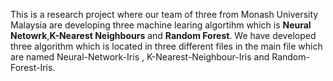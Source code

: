This is a research project where our team of three from Monash University Malaysia are developing three machine learing algortihm which is **Neural Netowrk**,**K-Nearest Neighbours** and **Random Forest**. We have developed three algorithm which is located in three different files in the main file which are named Neural-Network-Iris , K-Nearest-Neighbour-Iris and Random-Forest-Iris.
